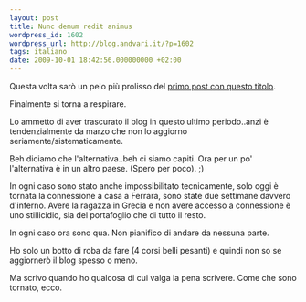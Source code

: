 ```yaml
---
layout: post
title: Nunc demum redit animus
wordpress_id: 1602
wordpress_url: http://blog.andvari.it/?p=1602
tags: italiano
date: 2009-10-01 18:42:56.000000000 +02:00
---
```

Questa volta sarò un pelo più prolisso del <a href="http://blog.andvari.it/2008/07/06/nunc-demum-redit-animus/">primo post con questo titolo</a>.

Finalmente si torna a respirare.

Lo ammetto di aver trascurato il blog in questo ultimo periodo..anzi è tendenzialmente da marzo che non lo aggiorno seriamente/sistematicamente.

Beh diciamo che l'alternativa..beh ci siamo capiti. Ora per un po' l'alternativa è in un altro paese. (Spero per poco). ;)

In ogni caso sono stato anche impossibilitato tecnicamente, solo oggi è tornata la connessione a casa a Ferrara, sono state due settimane davvero d'inferno. Avere la ragazza in Grecia e non avere accesso a connessione è uno stillicidio, sia del portafoglio che di tutto il resto.

In ogni caso ora sono qua. Non pianifico di andare da nessuna parte.

Ho solo un botto di roba da fare (4 corsi belli pesanti) e quindi non so se aggiornerò il blog spesso o meno.

Ma scrivo quando ho qualcosa di cui valga la pena scrivere. Come che sono tornato, ecco.
